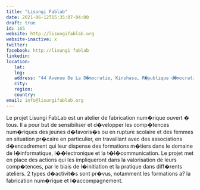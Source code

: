 ```yaml
---
title: "Lisungi Fablab"
date: 2021-06-12T15:35:07-04:00
draft: true
id: 165
website: http://lisungifablab.org
website-inactive: x
twitter: 
facebook: http://lisungi fablab
linkedin: 
location: 
   lat: 
   lng: 
   address: "44 Avenue De La D�mocratie, Kinshasa, R�publique d�mocratique du Congo"
   city: 
   region: 
   country: 
email: info@lisungifablab.org
---
```

Le projet Lisungi FabLab est un atelier de fabrication num�rique ouvert � tous. Il a pour but de sensibiliser et d�velopper les comp�tences num�riques des jeunes d�favoris�s ou en rupture scolaire et des femmes en situation pr�caire en particulier, en travaillant avec des associations d�encadrement qui leur dispense des formations m�tiers dans le domaine de l�informatique, l��lectronique et la t�l�communication. Le projet met en place des actions qui les impliqueront dans la valorisation de leurs comp�tences, par le biais de l�initiation et la pratique dans diff�rents ateliers. 2 types d�activit�s sont pr�vus, notamment les formations a? la fabrication num�rique et l�accompagnement.
